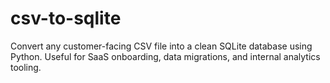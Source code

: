 # csv-to-sqlite
Convert any customer-facing CSV file into a clean SQLite database using Python. Useful for SaaS onboarding, data migrations, and internal analytics tooling.
